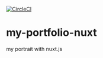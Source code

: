 [![CircleCI](https://circleci.com/gh/kik4/my-portfolio-nuxt.svg?style=svg)](https://circleci.com/gh/kik4/my-portfolio-nuxt)
# my-portfolio-nuxt
my portrait with nuxt.js
